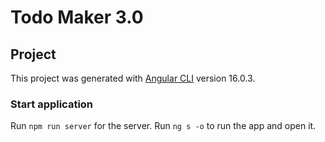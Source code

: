 # Todo Maker 3.0

## Project

This project was generated with [Angular CLI](https://github.com/angular/angular-cli) version 16.0.3.

### Start application

Run `npm run server` for the server. 
Run `ng s -o` to run the app and open it.

